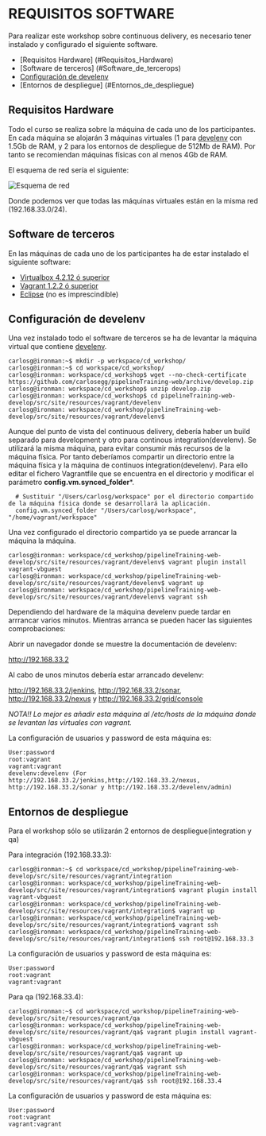 REQUISITOS SOFTWARE
===================

Para realizar este workshop sobre continuous delivery, es necesario
tener instalado y configurado el siguiente software.

* [Requisitos Hardware] (#Requisitos_Hardware)
* [Software de terceros] (#Software_de_tercerops)
* [Configuración de develenv](#Configuración_de_develenv)
* [Entornos de despliegue] (#Entornos_de_despliegue)

Requisitos Hardware
-------------------

Todo el curso se realiza sobre la máquina de cada uno de los participantes. En
cada máquina se alojarán 3 máquinas virtuales (1 para 
[develenv](http://develenv.softwaresano.com) con 1.5Gb de RAM, y 2 para 
los entornos de despliegue de 512Mb de RAM). 
Por tanto se recomiendan máquinas físicas con al menos 4Gb de RAM.

El esquema de red sería el siguiente:

![Esquema de red](./img/training/DisenoDeRed.png "Esquema de red")

Donde podemos ver que todas las máquinas virtuales están en la misma red (192.168.33.0/24).

Software de terceros
--------------------

En las máquinas de cada uno de los participantes ha de estar instalado el siguiente
software:

* [Virtualbox 4.2.12 ó superior](https://www.virtualbox.org/wiki/Downloads)
* [Vagrant 1.2.2 ó superior](http://downloads.vagrantup.com/tags/v1.2.2)
* [Eclipse](http://www.eclipse.org/downloads/) (no es imprescindible)

Configuración de develenv
-------------------------

Una vez instalado todo el software de terceros se ha de levantar la máquina
virtual que contiene [develenv](http://develenv.softwaresano.com).

```
carlosg@ironman:~$ mkdir -p workspace/cd_workshop/
carlosg@ironman:~$ cd workspace/cd_workshop/
carlosg@ironman: workspace/cd_workshop$ wget --no-check-certificate https://github.com/carlosegg/pipelineTraining-web/archive/develop.zip
carlosg@ironman: workspace/cd_workshop$ unzip develop.zip 
carlosg@ironman: workspace/cd_workshop$ cd pipelineTraining-web-develop/src/site/resources/vagrant/develenv 
carlosg@ironman: workspace/cd_workshop/pipelineTraining-web-develop/src/site/resources/vagrant/develenv$
```

Aunque del punto de vista del continuous delivery, debería haber un build separado
para development y otro para continous integration(develenv). Se utilizará la misma máquina, para evitar consumir
más recursos de la máquina física. Por tanto deberíamos compartir un directorio entre
la máquina física y la máquina de continuos integration(develenv). Para ello editar
el fichero Vagrantfile que se encuentra en el directorio y modificar el parámetro 
**config.vm.synced_folder***. 

```
  # Sustituir "/Users/carlosg/workspace" por el directorio compartido de la máquina física donde se desarrollará la aplicación.
  config.vm.synced_folder "/Users/carlosg/workspace", "/home/vagrant/workspace"
```

Una vez configurado el directorio compartido ya se puede arrancar la máquina la máquina.

```
carlosg@ironman: workspace/cd_workshop/pipelineTraining-web-develop/src/site/resources/vagrant/develenv$ vagrant plugin install vagrant-vbguest
carlosg@ironman: workspace/cd_workshop/pipelineTraining-web-develop/src/site/resources/vagrant/develenv$ vagrant up
carlosg@ironman: workspace/cd_workshop/pipelineTraining-web-develop/src/site/resources/vagrant/develenv$ vagrant ssh 
```

Dependiendo del hardware de la máquina develenv puede tardar en arrrancar varios
minutos. Mientras arranca se pueden hacer las siguientes comprobaciones:

Abrir un navegador donde se muestre la documentación de develenv:

http://192.168.33.2

Al cabo de unos minutos debería estar arrancado develenv:

http://192.168.33.2/jenkins, http://192.168.33.2/sonar, http://192.168.33.2/nexus
y http://192.168.33.2/grid/console

*NOTA!!* _Lo mejor es añadir esta máquina al /etc/hosts de la máquina donde se levantan las virtuales con vagrant._

La configuración de usuarios y password de esta máquina es:

```
User:password
root:vagrant
vagrant:vagrant
develenv:develenv (For http://192.168.33.2/jenkins,http://192.168.33.2/nexus,
http://192.168.33.2/sonar y http://192.168.33.2/develenv/admin)
```

Entornos de despliegue
----------------------

Para el workshop sólo se utilizarán 2 entornos de despliegue(integration y qa)

Para integración (192.168.33.3):

```
carlosg@ironman:~$ cd workspace/cd_workshop/pipelineTraining-web-develop/src/site/resources/vagrant/integration
carlosg@ironman: workspace/cd_workshop/pipelineTraining-web-develop/src/site/resources/vagrant/integration$ vagrant plugin install vagrant-vbguest
carlosg@ironman: workspace/cd_workshop/pipelineTraining-web-develop/src/site/resources/vagrant/integration$ vagrant up
carlosg@ironman: workspace/cd_workshop/pipelineTraining-web-develop/src/site/resources/vagrant/integration$ vagrant ssh
carlosg@ironman: workspace/cd_workshop/pipelineTraining-web-develop/src/site/resources/vagrant/integration$ ssh root@192.168.33.3
```

La configuración de usuarios y password de esta máquina es:

```
User:password
root:vagrant
vagrant:vagrant
```

Para qa (192.168.33.4):

```
carlosg@ironman:~$ cd workspace/cd_workshop/pipelineTraining-web-develop/src/site/resources/vagrant/qa
carlosg@ironman: workspace/cd_workshop/pipelineTraining-web-develop/src/site/resources/vagrant/qa$ vagrant plugin install vagrant-vbguest
carlosg@ironman: workspace/cd_workshop/pipelineTraining-web-develop/src/site/resources/vagrant/qa$ vagrant up
carlosg@ironman: workspace/cd_workshop/pipelineTraining-web-develop/src/site/resources/vagrant/qa$ vagrant ssh
carlosg@ironman: workspace/cd_workshop/pipelineTraining-web-develop/src/site/resources/vagrant/qa$ ssh root@192.168.33.4
```

La configuración de usuarios y password de esta máquina es:

```
User:password
root:vagrant
vagrant:vagrant
```